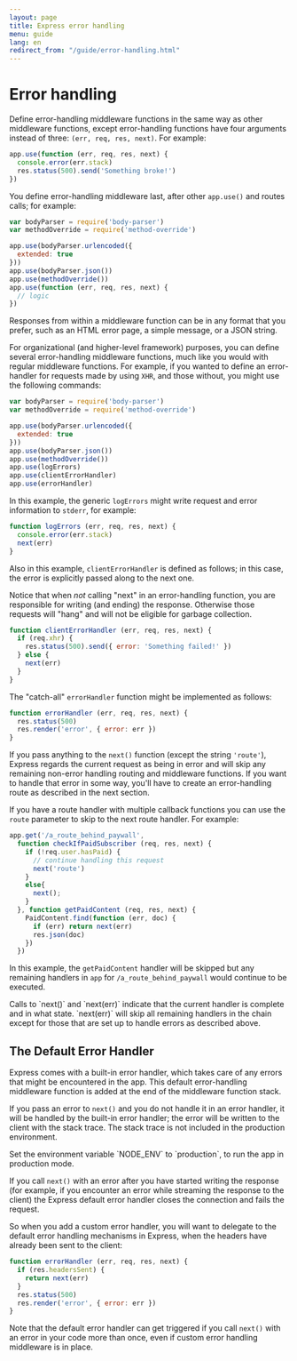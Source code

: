 ```yaml
---
layout: page
title: Express error handling
menu: guide
lang: en
redirect_from: "/guide/error-handling.html"
---
```

# Error handling

Define error-handling middleware functions in the same way as other middleware functions,
except error-handling functions have four arguments instead of three:
`(err, req, res, next)`. For example:

```js
app.use(function (err, req, res, next) {
  console.error(err.stack)
  res.status(500).send('Something broke!')
})
```

You define error-handling middleware last, after other `app.use()` and routes calls; for example:

```js
var bodyParser = require('body-parser')
var methodOverride = require('method-override')

app.use(bodyParser.urlencoded({
  extended: true
}))
app.use(bodyParser.json())
app.use(methodOverride())
app.use(function (err, req, res, next) {
  // logic
})
```

Responses from within a middleware function can be in any format that you prefer, such as an HTML error page, a simple message, or a JSON string.

For organizational (and higher-level framework) purposes, you can define
several error-handling middleware functions, much like you would with
regular middleware functions. For example, if you wanted to define an error-handler
for requests made by using `XHR`, and those without, you might use the following commands:

```js
var bodyParser = require('body-parser')
var methodOverride = require('method-override')

app.use(bodyParser.urlencoded({
  extended: true
}))
app.use(bodyParser.json())
app.use(methodOverride())
app.use(logErrors)
app.use(clientErrorHandler)
app.use(errorHandler)
```

In this example, the generic `logErrors` might write request and
error information to `stderr`, for example:

```js
function logErrors (err, req, res, next) {
  console.error(err.stack)
  next(err)
}
```

Also in this example, `clientErrorHandler` is defined as follows; in this case, the error is explicitly passed along to the next one.

Notice that when _not_ calling "next" in an error-handling function, you are responsible for writing (and ending) the response. Otherwise those requests will "hang" and will not be eligible for garbage collection.

```js
function clientErrorHandler (err, req, res, next) {
  if (req.xhr) {
    res.status(500).send({ error: 'Something failed!' })
  } else {
    next(err)
  }
}
```

The "catch-all" `errorHandler` function might be implemented as follows:

```js
function errorHandler (err, req, res, next) {
  res.status(500)
  res.render('error', { error: err })
}
```

If you pass anything to the `next()` function (except the string `'route'`), Express regards the current request as being in error and will skip any remaining non-error handling routing and middleware functions. If you want to handle that error in some way, you'll have to create an error-handling route as described in the next section.

If you have a route handler with multiple callback functions you can use the `route` parameter to skip to the next route handler.  For example:

```js
app.get('/a_route_behind_paywall',
  function checkIfPaidSubscriber (req, res, next) {
    if (!req.user.hasPaid) {
      // continue handling this request
      next('route')
    }
    else{
      next();
    }
  }, function getPaidContent (req, res, next) {
    PaidContent.find(function (err, doc) {
      if (err) return next(err)
      res.json(doc)
    })
  })
```

In this example, the `getPaidContent` handler will be skipped but any remaining handlers in `app` for `/a_route_behind_paywall` would continue to be executed.

<div class="doc-box doc-info" markdown="1">
Calls to `next()` and `next(err)` indicate that the current handler is complete and in what state.  `next(err)` will skip all remaining handlers in the chain except for those that are set up to handle errors as described above.
</div>

## The Default Error Handler

Express comes with a built-in error handler, which takes care of any errors that might be encountered in the app. This default error-handling middleware function is added at the end of the middleware function stack.

If you pass an error to `next()` and you do not handle it in
an error handler, it will be handled by the built-in error handler; the error will be written to the client with the
stack trace. The stack trace is not included in the production environment.

<div class="doc-box doc-info" markdown="1">
Set the environment variable `NODE_ENV` to `production`, to run the app in production mode.
</div>

If you call `next()` with an error after you have started writing the
response (for example, if you encounter an error while streaming the
response to the client) the Express default error handler closes the
connection and fails the request.

So when you add a custom error handler, you will want to delegate to
the default error handling mechanisms in Express, when the headers
have already been sent to the client:

```js
function errorHandler (err, req, res, next) {
  if (res.headersSent) {
    return next(err)
  }
  res.status(500)
  res.render('error', { error: err })
}
```

Note that the default error handler can get triggered if you call `next()` with an error
in your code more than once, even if custom error handling middleware is in place.
